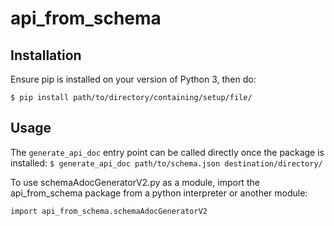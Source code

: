 # api_from_schema

## Installation
Ensure pip is installed on your version of Python 3, then do:

```
$ pip install path/to/directory/containing/setup/file/
```

## Usage
The ```generate_api_doc``` entry point can be called directly once the package is installed:
```$ generate_api_doc path/to/schema.json destination/directory/```

To use schemaAdocGeneratorV2.py as a module, import the api_from_schema package from a python interpreter or another module:
```
import api_from_schema.schemaAdocGeneratorV2
```